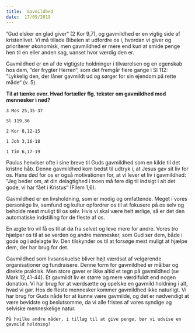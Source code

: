 ```yaml
---
title:  Gavmildhed
date:  17/09/2019
---
```


”Gud elsker en glad giver“ (2 Kor 9,7), og gavmildhed er en vigtig side af kristenlivet. Vi må tillade Bibelen at udfordre os i, hvordan vi giver og prioriterer økonomisk, men gavmildhed er mere end kun at smide penge hen til en eller anden sag, uanset hvor værdig den er.

Gavmildhed er en af de vigtigste holdninger i tilværelsen og en egenskab hos dem, ”der frygter Herren“, som det fremgår flere gange i Sl 112: ”Lykkelig den, der låner gavmildt ud og sørger for sin ejendom på rette måde“ (v. 5).

**Til at tænke over. Hvad fortæller flg. tekster om gavmildhed mod mennesker i nød?**

`3 Mos 25,35-37`

`Sl 119,36`

`2 Kor 8,12-15`

`1 Joh 3,16-18`

`1 Tim 6,17-19`

Paulus henviser ofte i sine breve til Guds gavmildhed som en kilde til det kristne håb. Denne gavmildhed kom bedst til udtryk i, at Jesus gav sit liv for os. Hans død for os er også motivationen for, at vi lever et liv i gavmildhed: ”Jeg beder om, at din delagtighed i troen må føre dig til indsigt i alt det gode, vi har fået i Kristus“ (Filem 1,6).

Gavmildhed er en livsholdning, som er modig og omfattende. Meget i vores personlige liv, samfund og kultur opfordrer os til at fokusere på os selv og beholde mest muligt til os selv. Hvis vi skal være helt ærlige, så er det den automatiske indstilling for de fleste af os.

En ægte tro vil få os til at dø fra selvet og leve mere for andre. Vores tro hjælper os til at se verden og andre mennesker, som Gud ser dem, både i gode og i ødelagte liv. Den tilskynder os til at forsøge mest muligt at hjælpe dem, der har brug for det.

Gavmildhed som livsanskuelse bliver højt værdsat af velgørende organisationer og fundraisere. Denne form for gavmildhed er målbar og direkte praktisk. Men store gaver er ikke altid et tegn på gavmildhed (se Mark 12,41-44). Et gavmildt liv er større og mere værdifuldt end nogen donation. Vi har brug for at værdsætte og opelske en gavmild holdning i alt, hvad vi gør. Hos de fleste mennesker kommer gavmildhed ikke naturligt. Vi har brug for Guds nåde for at kunne være gavmilde, og det er nødvendigt at være bevidste og beslutsomme, da vi alle fristes af vores syndige og selviske menneskelige natur.

`På hvilke andre måder, i tillæg til at give penge, bør vi udvise en gavmild holdning?`